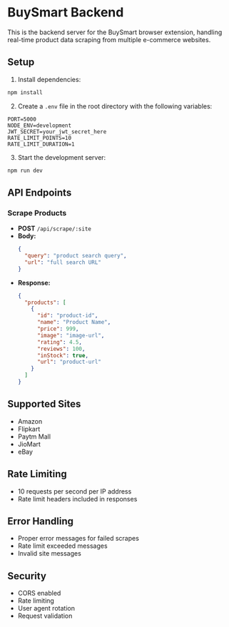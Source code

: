 # BuySmart Backend

This is the backend server for the BuySmart browser extension, handling real-time product data scraping from multiple e-commerce websites.

## Setup

1. Install dependencies:
```bash
npm install
```

2. Create a `.env` file in the root directory with the following variables:
```
PORT=5000
NODE_ENV=development
JWT_SECRET=your_jwt_secret_here
RATE_LIMIT_POINTS=10
RATE_LIMIT_DURATION=1
```

3. Start the development server:
```bash
npm run dev
```

## API Endpoints

### Scrape Products
- **POST** `/api/scrape/:site`
- **Body:**
  ```json
  {
    "query": "product search query",
    "url": "full search URL"
  }
  ```
- **Response:**
  ```json
  {
    "products": [
      {
        "id": "product-id",
        "name": "Product Name",
        "price": 999,
        "image": "image-url",
        "rating": 4.5,
        "reviews": 100,
        "inStock": true,
        "url": "product-url"
      }
    ]
  }
  ```

## Supported Sites
- Amazon
- Flipkart
- Paytm Mall
- JioMart
- eBay

## Rate Limiting
- 10 requests per second per IP address
- Rate limit headers included in responses

## Error Handling
- Proper error messages for failed scrapes
- Rate limit exceeded messages
- Invalid site messages

## Security
- CORS enabled
- Rate limiting
- User agent rotation
- Request validation 